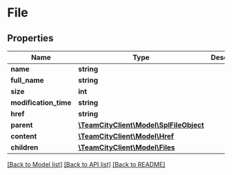 # File

## Properties
Name | Type | Description | Notes
------------ | ------------- | ------------- | -------------
**name** | **string** |  | [optional] 
**full_name** | **string** |  | [optional] 
**size** | **int** |  | [optional] 
**modification_time** | **string** |  | [optional] 
**href** | **string** |  | [optional] 
**parent** | [**\TeamCityClient\Model\\SplFileObject**](\SplFileObject.md) |  | [optional] 
**content** | [**\TeamCityClient\Model\Href**](Href.md) |  | [optional] 
**children** | [**\TeamCityClient\Model\Files**](Files.md) |  | [optional] 

[[Back to Model list]](../README.md#documentation-for-models) [[Back to API list]](../README.md#documentation-for-api-endpoints) [[Back to README]](../README.md)


